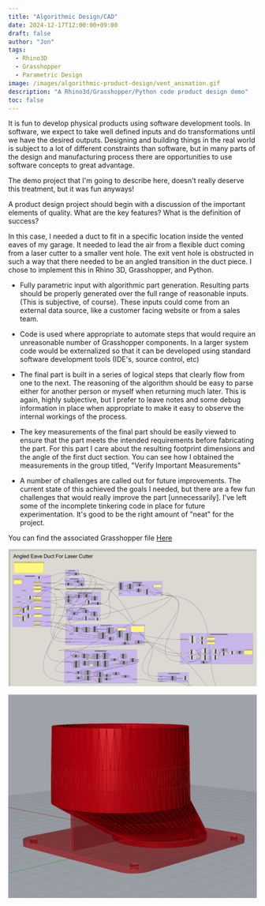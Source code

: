 ```yaml
---
title: "Algorithmic Design/CAD"
date: 2024-12-17T12:00:00+09:00
draft: false
author: "Jon"
tags:
  - Rhino3D
  - Grasshopper
  - Parametric Design
image: /images/algorithmic-product-design/vent_animation.gif
description: "A Rhino3d/Grasshopper/Python code product design demo"
toc: false
---
```


It is fun to develop physical products using software development tools. In software, we expect to take well defined inputs and do transformations until we have the desired outputs. Designing and building things in the real world is subject to a lot of different constraints than software, but in many parts of the design and manufacturing process there are opportunities to use software concepts to great advantage.




The demo project that I'm going to describe here, doesn't really deserve this treatment, but it was fun anyways! 


A product design project should begin with a discussion of the important elements of quality. What are the key features? What is the definition of success?

<!--
<img src="/images/algorithmic-product-design/vent_animation.gif" />
-->

In this case, I needed a duct to fit in a specific location inside the vented eaves of my garage. It needed to lead the air from a flexible duct coming from a laser cutter to a smaller vent hole. The exit vent hole is obstructed in such a way that there needed to be an angled transition in the duct piece. I chose to implement this in Rhino 3D, Grasshopper, and Python.

* Fully parametric input with algorithmic part generation. Resulting parts should be properly generated over the full range of reasonable inputs. (This is subjective, of course). These inputs could come from an external data source, like a customer facing website or from a sales team.

* Code is used where appropriate to automate steps that would require an unreasonable number of Grasshopper components. In a larger system code would be externalized so that it can be developed using standard software development tools (IDE's, source control, etc)

* The final part is built in a series of logical steps that clearly flow from one to the next. The reasoning of the algorithm should be easy to parse either for another person or myself when returning much later. This is again, highly subjective, but I prefer to leave notes and some debug information in place when appropriate to make it easy to observe the internal workings of the process.

* The key measurements of the final part should be easily viewed to ensure that the part meets the intended requirements before fabricating the part. For this part I care about the resulting footprint dimensions and the angle of the first duct section. You can see how I obtained the measurements in the group titled, "Verify Important Measurements"

* A number of challenges are called out for future improvements. The current state of this achieved the goals I needed, but there are a few fun challenges that would really improve the part [unnecessarily]. I've left some of the incomplete tinkering code in place for future experimentation. It's good to be the right amount of "neat" for the project.


You can find the associated Grasshopper file [Here](https://github.com/jongarrison/241209_Laser_Cutter_Vent)

<p align="center">
  <img src="https://github.com/jongarrison/241209_Laser_Cutter_Vent/raw/main/vent_gh_view.png" />

<p />
<img src="https://github.com/jongarrison/241209_Laser_Cutter_Vent/raw/main/vent_rhino_view.png" />
</p>

